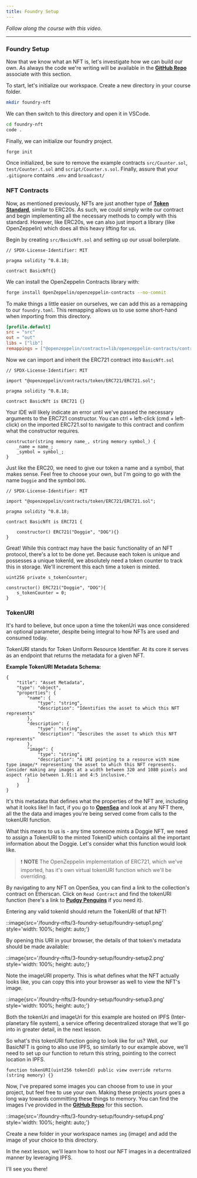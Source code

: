 ```yaml
---
title: Foundry Setup
---
```


_Follow along the course with this video._

---

### Foundry Setup

Now that we know what an NFT is, let's investigate how we can build our own. As always the code we're writing will be available in the [**GitHub Repo**](https://github.com/Cyfrin/foundry-nft-cu) associate with this section.

To start, let's initialize our workspace. Create a new directory in your course folder.

```bash
mkdir foundry-nft
```

We can then switch to this directory and open it in VSCode.

```bash
cd foundry-nft
code .
```

Finally, we can initialize our foundry project.

```bash
forge init
```

Once initialized, be sure to remove the example contracts `src/Counter.sol`, `test/Counter.t.sol` and `script/Counter.s.sol`. Finally, assure that your `.gitignore` contains `.env` and `broadcast/`

### NFT Contracts

Now, as mentioned previously, NFTs are just another type of [**Token Standard**](https://eips.ethereum.org/EIPS/eip-721), similar to ERC20s. As such, we could simply write our contract and begin implementing all the necessary methods to comply with this standard. However, like ERC20s, we can also just import a library (like OpenZeppelin) which does all this heavy lifting for us.

Begin by creating `src/BasicNft.sol` and setting up our usual boilerplate.

```solidity
// SPDX-License-Identifier: MIT

pragma solidity ^0.8.18;

contract BasicNft{}
```

We can install the OpenZeppelin Contracts library with:

```bash
forge install OpenZeppelin/openzeppelin-contracts --no-commit
```

To make things a little easier on ourselves, we can add this as a remapping to our `foundry.toml`. This remapping allows us to use some short-hand when importing from this directory.

```toml
[profile.default]
src = "src"
out = "out"
libs = ["lib"]
remappings = ["@openzeppelin/contracts=lib/openzeppelin-contracts/contracts"]
```

Now we can import and inherit the ERC721 contract into `BasicNft.sol`

```solidity
// SPDX-License-Identifier: MIT

import "@openzeppelin/contracts/token/ERC721/ERC721.sol";

pragma solidity ^0.8.18;

contract BasicNft is ERC721 {}
```

Your IDE will likely indicate an error until we've passed the necessary arguments to the ERC721 constructor. You can ctrl + left-click (cmd + left-click) on the imported ERC721.sol to navigate to this contract and confirm what the constructor requires.

```solidity
constructor(string memory name_, string memory symbol_) {
    _name = name_;
    _symbol = symbol_;
}
```

Just like the ERC20, we need to give our token a name and a symbol, that makes sense. Feel free to choose your own, but I'm going to go with the name `Doggie` and the symbol `DOG`.

```solidity
// SPDX-License-Identifier: MIT

import "@openzeppelin/contracts/token/ERC721/ERC721.sol";

pragma solidity ^0.8.18;

contract BasicNft is ERC721 {

    constructor() ERC721("Doggie", "DOG"){}
}
```

Great! While this contract may have the basic functionality of an NFT protocol, there's a lot to be done yet. Because each token is unique and possesses a unique tokenId, we absolutely need a token counter to track this in storage. We'll increment this each time a token is minted.

```solidity
uint256 private s_tokenCounter;

constructor() ERC721("Doggie", "DOG"){
    s_tokenCounter = 0;
}
```

### TokenURI

It's hard to believe, but once upon a time the tokenUri was once considered an optional parameter, despite being integral to how NFTs are used and consumed today.

TokenURI stands for Token Uniform Resource Identifier. At its core it serves as an endpoint that returns the metadata for a given NFT.

**Example TokenURI Metadata Schema:**

```
{
    "title": "Asset Metadata",
    "type": "object",
    "properties": {
        "name": {
            "type": "string",
            "description": "Identifies the asset to which this NFT represents"
        },
        "description": {
            "type": "string",
            "description": "Describes the asset to which this NFT represents"
        },
        "image": {
            "type": "string",
            "description": "A URI pointing to a resource with mime type image/* representing the asset to which this NFT represents. Consider making any images at a width between 320 and 1080 pixels and aspect ratio between 1.91:1 and 4:5 inclusive."
        }
    }
}
```

It's this metadata that defines what the properties of the NFT are, including what it looks like! In fact, if you go to [**OpenSea**](https://opensea.io/) and look at any NFT there, all the the data and images you're being served come from calls to the tokenURI function.

What this means to us is - any time someone mints a Doggie NFT, we need to assign a TokenURI to the minted TokenID which contains all the important information about the Doggie. Let's consider what this function would look like.

> ❗ **NOTE**
> The OpenZeppelin implementation of ERC721, which we've imported, has it's own virtual tokenURI function which we'll be overriding.

By navigating to any NFT on OpenSea, you can find a link to the collection's contract on Etherscan. Click on `Read Contract` and find the tokenURI function (here's a link to [**Pudgy Penguins**](https://etherscan.io/address/0xbd3531da5cf5857e7cfaa92426877b022e612cf8#readContract) if you need it).

Entering any valid tokenId should return the TokenURI of that NFT!

::image{src='/foundry-nfts/3-foundry-setup/foundry-setup1.png' style='width: 100%; height: auto;'}

By opening this URI in your browser, the details of that token's metadata should be made available:

::image{src='/foundry-nfts/3-foundry-setup/foundry-setup2.png' style='width: 100%; height: auto;'}

Note the imageURI property. This is what defines what the NFT actually looks like, you can copy this into your browser as well to view the NFT's image.

::image{src='/foundry-nfts/3-foundry-setup/foundry-setup3.png' style='width: 100%; height: auto;'}

Both the tokenUri and imageUri for this example are hosted on IPFS (Inter-planetary file system), a service offering decentralized storage that we'll go into in greater detail, in the next lesson.

So what's this tokenURI function going to look like for us? Well, our BasicNFT is going to also use IPFS, so similarly to our example above, we'll need to set up our function to return this string, pointing to the correct location in IPFS.

```solidity
function tokenURI(uint256 tokenId) public view override returns (string memory) {}
```

Now, I've prepared some images you can choose from to use in your project, but feel free to use your own. Making these projects _yours_ goes a long way towards committing these things to memory. You can find the images I've provided in the [**GitHub Repo**](https://github.com/Cyfrin/foundry-nft-f23/tree/main/images/dogNft) for this section.

::image{src='/foundry-nfts/3-foundry-setup/foundry-setup4.png' style='width: 100%; height: auto;'}

Create a new folder in your workspace names `img` (image) and add the image of your choice to this directory.

In the next lesson, we'll learn how to host our NFT images in a decentralized manner by leveraging IPFS.

I'll see you there!
